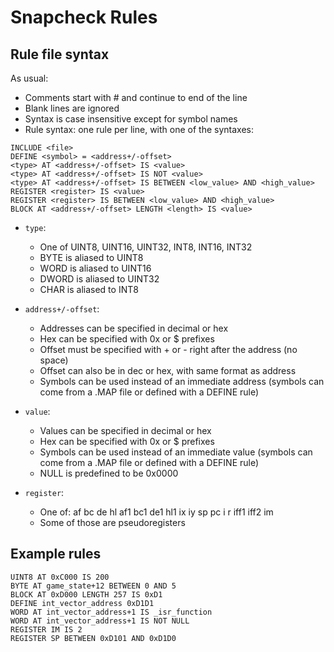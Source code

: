 # Snapcheck Rules

## Rule file syntax

As usual:

- Comments start with # and continue to end of the line
- Blank lines are ignored
- Syntax is case insensitive except for symbol names
- Rule syntax: one rule per line, with one of the syntaxes:

```
INCLUDE <file>
DEFINE <symbol> = <address+/-offset>
<type> AT <address+/-offset> IS <value>
<type> AT <address+/-offset> IS NOT <value>
<type> AT <address+/-offset> IS BETWEEN <low_value> AND <high_value>
REGISTER <register> IS <value>
REGISTER <register> IS BETWEEN <low_value> AND <high_value>
BLOCK AT <address+/-offset> LENGTH <length> IS <value>
```

- `type`:
  - One of UINT8, UINT16, UINT32, INT8, INT16, INT32
  - BYTE is aliased to UINT8
  - WORD is aliased to UINT16
  - DWORD is aliased to UINT32
  - CHAR is aliased to INT8

- `address+/-offset`:
  - Addresses can be specified in decimal or hex
  - Hex can be specified with 0x or $ prefixes
  - Offset must be specified with + or - right after the address (no space)
  - Offset can also be in dec or hex, with same format as address
  - Symbols can be used instead of an immediate address (symbols can come
  from a .MAP file or defined with a DEFINE rule)

- `value`:
  - Values can be specified in decimal or hex
  - Hex can be specified with 0x or $ prefixes
  - Symbols can be used instead of an immediate value (symbols can come
  from a .MAP file or defined with a DEFINE rule)
  - NULL is predefined to be 0x0000

- `register`:
  - One of: af bc de hl af1 bc1 de1 hl1 ix iy sp pc i r iff1 iff2 im
  - Some of those are pseudoregisters

## Example rules

```
UINT8 AT 0xC000 IS 200
BYTE AT game_state+12 BETWEEN 0 AND 5
BLOCK AT 0xD000 LENGTH 257 IS 0xD1
DEFINE int_vector_address 0xD1D1
WORD AT int_vector_address+1 IS _isr_function
WORD AT int_vector_address+1 IS NOT NULL
REGISTER IM IS 2
REGISTER SP BETWEEN 0xD101 AND 0xD1D0
```
